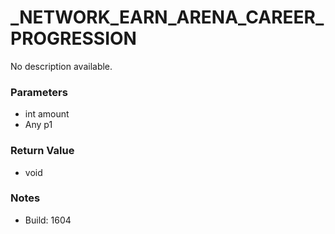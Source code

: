 # _NETWORK_EARN_ARENA_CAREER_PROGRESSION

No description available.

### Parameters
* int amount
* Any p1

### Return Value
* void

### Notes
* Build: 1604

